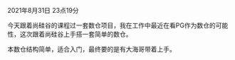 2021年8月31日  23点19分

今天跟着尚硅谷的课程过一套数仓项目，我在工作中最近在看PG作为数仓的可能性，这次跟着尚硅谷上手搭一套简单的数仓。

本数仓结构简单，适合入门，最终要的是有大海哥带着上手。